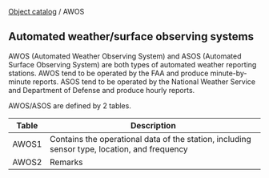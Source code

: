 [Object catalog](https://github.com/tlarsen7572/us_airspace_data#object-catalog) / AWOS

## Automated weather/surface observing systems

AWOS (Automated Weather Observing System) and ASOS (Automated Surface Observing System) are both types of automated weather reporting stations. AWOS tend to be operated by the FAA and produce minute-by-minute reports. ASOS tend to be operated by the National Weather Service and Department of Defense and produce hourly reports.

AWOS/ASOS are defined by 2 tables.

|Table |Description|
|------|-----------|
|AWOS1 |Contains the operational data of the station, including sensor type, location, and frequency|
|AWOS2 |Remarks|
